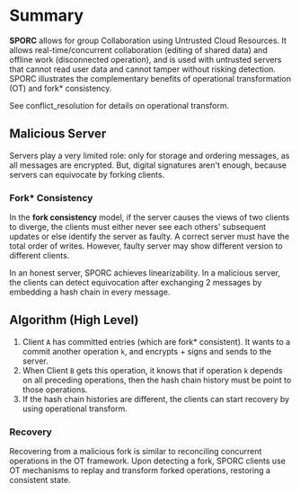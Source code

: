 # Summary

**SPORC** allows for group Collaboration using Untrusted Cloud Resources. It allows real-time/concurrent collaboration (editing of shared data) and offline work (disconnected operation), and is used with untrusted servers that cannot read user data and cannot tamper without risking detection. SPORC illustrates the complementary benefits of operational transformation (OT) and fork* consistency.

See conflict_resolution for details on operational transform.

## Malicious Server
Servers play a very limited role: only for storage and ordering messages, as all messages are encrypted. But, digital signatures aren't enough, because servers can equivocate by forking clients.

### Fork* Consistency
In the **fork consistency** model, if the server causes the views of two clients to diverge, the clients must either never see each others’ subsequent updates or else identify the server as faulty. A correct server must have the total order of writes. However, faulty server may show different version to different clients.

In an honest server, SPORC achieves linearizability. In a malicious server, the clients can detect equivocation after exchanging 2 messages by embedding a hash chain in every message.

## Algorithm (High Level)
1. Client `A` has committed entries (which are fork* consistent). It wants to a commit another operation `k`, and encrypts + signs and sends to the server.
2. When Client `B` gets this operation, it knows that if operation `k` depends on all preceding operations, then the hash chain history must be point to those operations.
3. If the hash chain histories are different, the clients can start recovery by using operational transform.

### Recovery
Recovering from a malicious fork is similar to reconciling concurrent operations in the OT framework. Upon detecting a fork, SPORC clients use OT mechanisms to replay and transform forked operations, restoring a consistent state.

